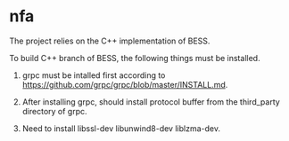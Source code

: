 # nfa

The project relies on the C++ implementation of BESS.

To build C++ branch of BESS, the following things must be installed.

1. grpc must be intalled first according to https://github.com/grpc/grpc/blob/master/INSTALL.md.

2. After installing grpc, should install protocol buffer from the third_party directory of grpc.

3. Need to install libssl-dev libunwind8-dev liblzma-dev.
